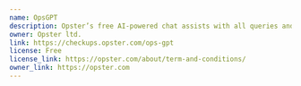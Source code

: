 ```yaml
---
name: OpsGPT
description: Opster’s free AI-powered chat assists with all queries and concerns related to OpenSearch. Have a search-related question? Simply ask OpsGPT and it will provide accurate answers and guide you through complex processes with ease.
owner: Opster ltd.
link: https://checkups.opster.com/ops-gpt 
license: Free
license_link: https://opster.com/about/term-and-conditions/
owner_link: https://opster.com
---
```

